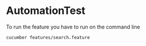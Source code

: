 # AutomationTest

To run the feature you have to run on the command line

`cucumber features/search.feature`
